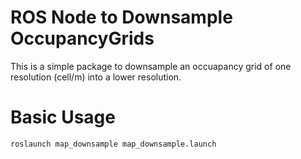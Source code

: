 # ROS Node to Downsample OccupancyGrids

This is a simple package to downsample an occuapancy grid of one resolution (cell/m) into a lower resolution. 

# Basic Usage

```bash
roslaunch map_downsample map_downsample.launch
```
